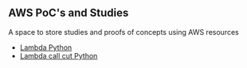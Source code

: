 ## AWS PoC's and Studies

A space to store studies and proofs of concepts using AWS resources

* [Lambda Python](lamda-python/README.md)
* [Lambda call cut Python](lambda-callout-python/README.md)
